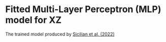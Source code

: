 # Fitted Multi-Layer Perceptron (MLP) model for XZ

The trained model produced by [Sicilian et al. (2022)](https://arxiv.org/abs/2203.13825)
